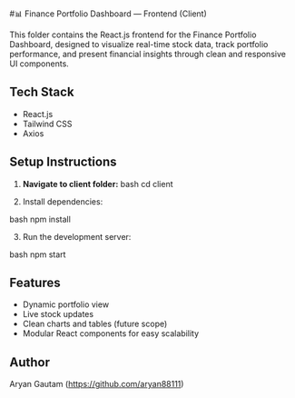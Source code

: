 

#📊 Finance Portfolio Dashboard — Frontend (Client)

This folder contains the React.js frontend for the Finance Portfolio Dashboard, designed to visualize real-time stock data, track portfolio performance, and present financial insights through clean and responsive UI components.



##  Tech Stack

- React.js
- Tailwind CSS
- Axios


## Setup Instructions

1. **Navigate to client folder:**
bash
cd client


2. Install dependencies:

bash
npm install


3. Run the development server:

bash
npm start


## Features

* Dynamic portfolio view
* Live stock updates
* Clean charts and tables (future scope)
* Modular React components for easy scalability



## Author
 Aryan Gautam (https://github.com/aryan88111)

